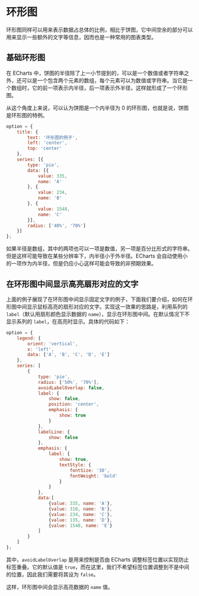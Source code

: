 # 环形图

环形图同样可以用来表示数据占总体的比例，相比于饼图，它中间空余的部分可以用来显示一些额外的文字等信息，因而也是一种常用的图表类型。

## 基础环形图

在 ECharts 中，饼图的半径除了上一小节提到的，可以是一个数值或者字符串之外，还可以是一个包含两个元素的数组，每个元素可以为数值或字符串。当它是一个数组时，它的前一项表示内半径，后一项表示外半径，这样就形成了一个环形图。

从这个角度上来说，可以认为饼图是一个内半径为 0 的环形图，也就是说，饼图是环形图的特例。

```js [live]
option = {
    title: {
        text: '环形图的例子',
        left: 'center',
        top: 'center'
    },
    series: [{
        type: 'pie',
        data: [{
            value: 335,
            name: 'A'
        }, {
            value: 234,
            name: 'B'
        }, {
            value: 1548,
            name: 'C'
        }],
        radius: ['40%', '70%']
    }]
};
```


如果半径是数组，其中的两项也可以一项是数值，另一项是百分比形式的字符串。但是这样可能导致在某些分辨率下，内半径小于外半径。ECharts 会自动使用小的一项作为内半径，但是仍应小心这样可能会导致的非预期效果。

## 在环形图中间显示高亮扇形对应的文字

上面的例子展现了在环形图中间显示固定文字的例子，下面我们要介绍，如何在环形图中间显示鼠标高亮的扇形对应的文字。实现这一效果的思路是，利用系列的 `label`（默认用扇形颜色显示数据的 `name`），显示在环形图中间。在默认情况下不显示系列的 `label`，在高亮时显示。具体的代码如下：

```js [live]
option = {
    legend: {
        orient: 'vertical',
        x: 'left',
        data: ['A', 'B', 'C', 'D', 'E']
    },
    series: [
        {
            type: 'pie',
            radius: ['50%', '70%'],
            avoidLabelOverlap: false,
            label: {
                show: false,
                position: 'center',
                emphasis: {
                    show: true
                }
            },
            labelLine: {
                show: false
            },
            emphasis: {
                label: {
                    show: true,
                    textStyle: {
                        fontSize: '30',
                        fontWeight: 'bold'
                    }
                }
            },
            data:[
                {value: 335, name: 'A'},
                {value: 310, name: 'B'},
                {value: 234, name: 'C'},
                {value: 135, name: 'D'},
                {value: 1548, name: 'E'}
            ]
        }
    ]
};
```

其中，`avoidLabelOverlap` 是用来控制是否由 ECharts 调整标签位置以实现防止标签重叠。它的默认值是 `true`，而在这里，我们不希望标签位置调整到不是中间的位置，因此我们需要将其设为 `false`。

这样，环形图中间会显示高亮数据的 `name` 值。
